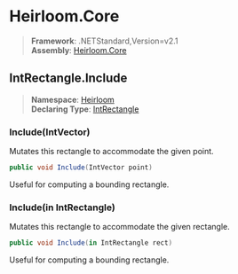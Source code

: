 # Heirloom.Core

> **Framework**: .NETStandard,Version=v2.1  
> **Assembly**: [Heirloom.Core][0]  

## IntRectangle.Include

> **Namespace**: [Heirloom][0]  
> **Declaring Type**: [IntRectangle][1]  

### Include(IntVector)

Mutates this rectangle to accommodate the given point.

```cs
public void Include(IntVector point)
```

Useful for computing a bounding rectangle.

### Include(in IntRectangle)

Mutates this rectangle to accommodate the given rectangle.

```cs
public void Include(in IntRectangle rect)
```

Useful for computing a bounding rectangle.

[0]: ../../../Heirloom.Core.md
[1]: ../IntRectangle.md
